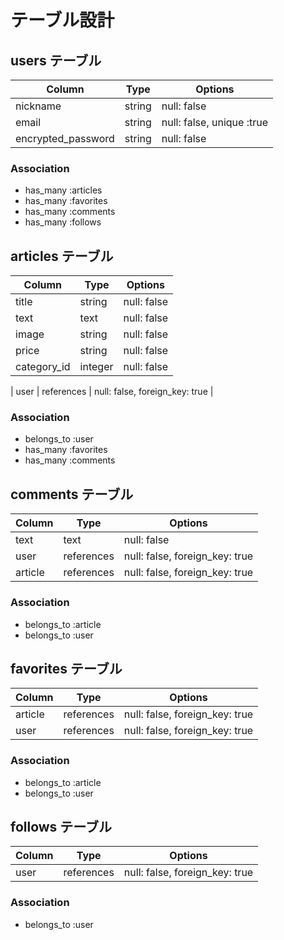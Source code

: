 # テーブル設計

## users テーブル

| Column             | Type   | Options                   |
| ------------------ | ------ | ------------------------- |
| nickname           | string | null: false               |
| email              | string | null: false, unique :true |
| encrypted_password | string | null: false               |

### Association

- has_many :articles
- has_many :favorites
- has_many :comments
- has_many :follows

## articles テーブル

| Column       | Type       | Options                        |
| ------------ | ---------- | ------------------------------ |
| title        | string     | null: false                    |
| text         | text       | null: false                    |
| image        | string     | null: false                    |
| price        | string     | null: false                    |
| category_id  | integer    | null: false                    |

| user         | references | null: false, foreign_key: true |

### Association

- belongs_to :user
- has_many :favorites
- has_many :comments

## comments テーブル

| Column   | Type       | Options                        |
| -------- | ---------- | ------------------------------ |
| text     | text       | null: false                    |
| user     | references | null: false, foreign_key: true |
| article  | references | null: false, foreign_key: true |

### Association

- belongs_to :article
- belongs_to :user

## favorites テーブル

| Column   | Type       | Options                        |
| -------- | ---------- | ------------------------------ |
| article  | references | null: false, foreign_key: true |
| user     | references | null: false, foreign_key: true |

### Association

- belongs_to :article
- belongs_to :user

## follows テーブル

| Column   | Type       | Options                        |
| -------- | ---------- | ------------------------------ |
| user     | references | null: false, foreign_key: true |

### Association

- belongs_to :user
